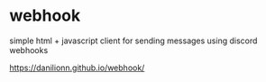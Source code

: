 # webhook
simple html + javascript client for sending messages using discord webhooks

https://danilionn.github.io/webhook/